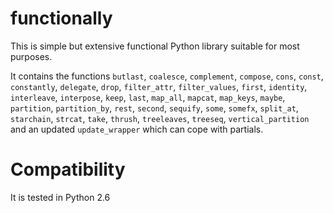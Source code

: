 # functionally

This is simple but extensive functional Python library suitable for most purposes.

It contains the functions `butlast`, `coalesce`, `complement`,
`compose`, `cons`, `const`, `constantly`, `delegate`, `drop`,
`filter_attr`, `filter_values`, `first`, `identity`, `interleave`,
`interpose`, `keep`, `last`, `map_all`, `mapcat`, `map_keys`, `maybe`,
`partition`, `partition_by`, `rest`, `second`, `sequify`, `some`,
`somefx`, `split_at`, `starchain`, `strcat`, `take`, `thrush`,
`treeleaves`, `treeseq`, `vertical_partition` and an updated
`update_wrapper` which can cope with partials.

# Compatibility

It is tested in Python 2.6
